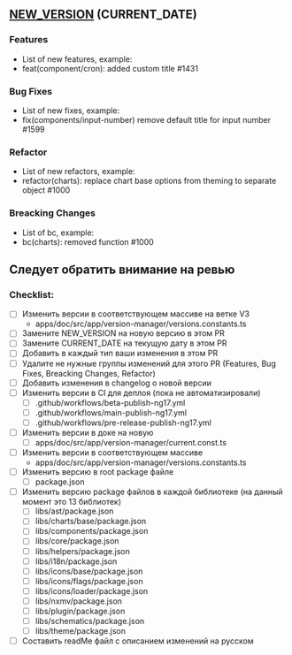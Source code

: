 ## [NEW_VERSION](https://github.com/zyfra/Prizm) (CURRENT_DATE)

### Features

- List of new features, example:
- feat(component/cron): added custom title #1431

### Bug Fixes

- List of new fixes, example:
- fix(components/input-number) remove default title for input number #1599

### Refactor

- List of new refactors, example:
- refactor(charts): replace chart base options from theming to separate object #1000

### Breacking Changes

- List of bc, example:
- bc(charts): removed function #1000

## Следует обратить внимание на ревью

### Checklist:

- [ ] Изменить версии в соответствующем массиве на ветке V3
  - apps/doc/src/app/version-manager/versions.constants.ts
- [ ] Замените NEW_VERSION на новую версию в этом PR
- [ ] Замените CURRENT_DATE на текущую дату в этом PR
- [ ] Добавить в каждый тип ваши изменения в этом PR
- [ ] Удалите не нужные группы изменений для этого PR (Features, Bug Fixes, Breacking Changes, Refactor)
- [ ] Добавить изменения в changelog о новой версии
- [ ] Изменить версии в CI для деплоя (пока не автоматизировали)
  - [ ] .github/workflows/beta-publish-ng17.yml
  - [ ] .github/workflows/main-publish-ng17.yml
  - [ ] .github/workflows/pre-release-publish-ng17.yml
- [ ] Изменить версии в доке на новую
  - [ ] apps/doc/src/app/version-manager/current.const.ts
- [ ] Изменить версии в соответствующем массиве
  - apps/doc/src/app/version-manager/versions.constants.ts
- [ ] Изменить версию в root package файле
  - [ ] package.json
- [ ] Изменить версию package файлов в каждой библиотеке (на данный момент это 13 библиотек)
  - [ ] libs/ast/package.json
  - [ ] libs/charts/base/package.json
  - [ ] libs/components/package.json
  - [ ] libs/core/package.json
  - [ ] libs/helpers/package.json
  - [ ] libs/i18n/package.json
  - [ ] libs/icons/base/package.json
  - [ ] libs/icons/flags/package.json
  - [ ] libs/icons/loader/package.json
  - [ ] libs/nxmv/package.json
  - [ ] libs/plugin/package.json
  - [ ] libs/schematics/package.json
  - [ ] libs/theme/package.json
- [ ] Составить readMe файл с описанием изменений на русском
